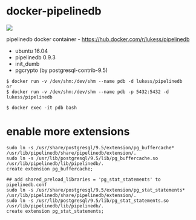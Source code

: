 # docker-pipelinedb
[![](https://imagelayers.io/badge/lukess/pipelinedb:latest.svg)](https://imagelayers.io/?images=lukess/pipelinedb:latest 'Get your own badge on imagelayers.io')

pipelinedb docker container - https://hub.docker.com/r/lukess/pipelinedb

* ubuntu 16.04
* pipelinedb 0.9.3
* init_dumb
* pgcrypto (by postgresql-contrib-9.5)

```
$ docker run -v /dev/shm:/dev/shm --name pdb -d lukess/pipelinedb
or
$ docker run -v /dev/shm:/dev/shm --name pdb -p 5432:5432 -d lukess/pipelinedb

$ docker exec -it pdb bash
```

# enable more extensions
```
sudo ln -s /usr/share/postgresql/9.5/extension/pg_buffercache* /usr/lib/pipelinedb/share/pipelinedb/extension/.
sudo ln -s /usr/lib/postgresql/9.5/lib/pg_buffercache.so /usr/lib/pipelinedb/lib/pipelinedb/.
create extension pg_buffercache;

## add shared_preload_libraries = 'pg_stat_statements' to pipelinedb.conf
sudo ln -s /usr/share/postgresql/9.5/extension/pg_stat_statements* /usr/lib/pipelinedb/share/pipelinedb/extension/.
sudo ln -s /usr/lib/postgresql/9.5/lib/pg_stat_statements.so /usr/lib/pipelinedb/lib/pipelinedb/.
create extension pg_stat_statements;
```
